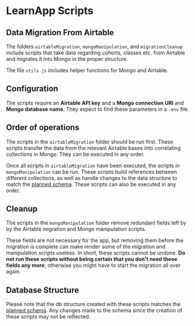 # LearnApp Scripts

## Data Migration From Airtable

The folders `airtableMigration`, `mongoManipulation`, and `migrationCleanup` include scripts that take data regarding cohorts, classes etc. from Airtable and migrates it into Mongo in the proper structure.

The file `utils.js` includes helper functions for Mongo and Airtable.

## Configuration

The scripts require an **Airtable API key** and a **Mongo connection URI** and **Mongo database name**. They expect to find these parameters in a `.env` file.

## Order of operations

The scripts in the `airtableMigration` folder should be run first. These scripts transfer the data from the relevant Airtable bases into correlating collections in Mongo. They can be executed in any order.

Once all scripts in `airtableMigration` have been executed, the scripts in `mongoManipulation` can be run. These scripts build references between different collections, as well as handle changes to the data structure to match the [planned schema](https://www.figma.com/file/J3bzOgbpXCXbAQGwBFCvZv/DB-Schema?node-id=72846%3A1187). These scripts can also be executed in any order.

## Cleanup

The scripts in the `mongoManipulation` folder remove redundant fields left by by the Airtable migration and Mongo manipulation scripts.

These fields are not necessary for the app, but removing them before the migration is complete can make render some of the migration and manipulation scripts useless. In short, these scripts cannot be undone. **Do not run these scripts without being certain that you don't need these fields any more**, otherwise you might have to start the migration all over again.

## Database Structure

Please note that the db structure created with these scripts matches the [planned schema](https://www.figma.com/file/J3bzOgbpXCXbAQGwBFCvZv/DB-Schema?node-id=72846%3A1187). Any changes made to the schema since the creation of these scripts may not be reflected.

